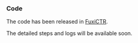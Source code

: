 ### Code
The code has been released in [FuxiCTR](https://github.com/xue-pai/FuxiCTR).

The detailed steps and logs will be available soon.